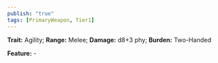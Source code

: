 ```yaml
---
publish: "true"
tags: [PrimaryWeapon, Tier1]
---
```

**Trait:** Agility; **Range:** Melee; **Damage:** d8+3 phy; **Burden:** Two-Handed

**Feature:** -
